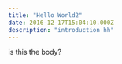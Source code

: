 ```yaml
---
title: "Hello World2"
date: 2016-12-17T15:04:10.000Z
description: "introduction hh"
---
```

is this the body?
